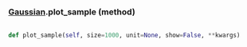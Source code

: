 ### [Gaussian](Gaussian.md).plot_sample (method)


```py

def plot_sample(self, size=1000, unit=None, show=False, **kwargs)

```


